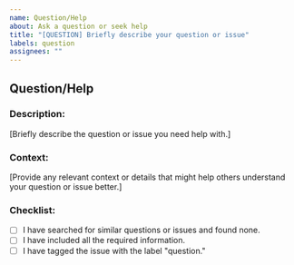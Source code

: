 ```yaml
---
name: Question/Help
about: Ask a question or seek help
title: "[QUESTION] Briefly describe your question or issue"
labels: question
assignees: ""
---
```


## Question/Help

### Description:

[Briefly describe the question or issue you need help with.]

### Context:

[Provide any relevant context or details that might help others understand your question or issue better.]

### Checklist:

- [ ] I have searched for similar questions or issues and found none.
- [ ] I have included all the required information.
- [ ] I have tagged the issue with the label "question."

<!-- Feel free to add any additional details that might help in addressing your question or issue. -->
